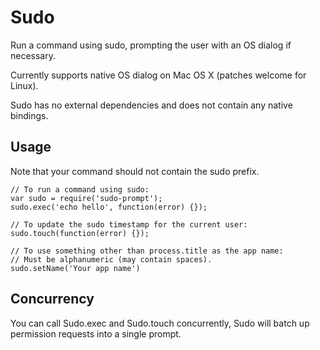 # Sudo

Run a command using sudo, prompting the user with an OS dialog if necessary.

Currently supports native OS dialog on Mac OS X (patches welcome for Linux).

Sudo has no external dependencies and does not contain any native bindings.

## Usage
Note that your command should not contain the sudo prefix.
```
// To run a command using sudo:
var sudo = require('sudo-prompt');
sudo.exec('echo hello', function(error) {});

// To update the sudo timestamp for the current user:
sudo.touch(function(error) {});

// To use something other than process.title as the app name:
// Must be alphanumeric (may contain spaces).
sudo.setName('Your app name')
```

## Concurrency
You can call Sudo.exec and Sudo.touch concurrently, Sudo will batch up permission requests into a single prompt.
